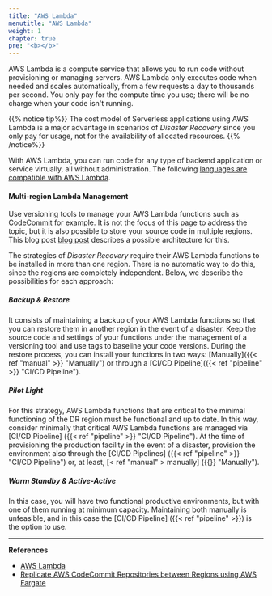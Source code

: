 ```yaml
---
title: "AWS Lambda"
menutitle: "AWS Lambda"
weight: 1
chapter: true
pre: "<b></b>"
---
```



AWS Lambda is a compute service that allows you to run code without provisioning or managing servers. AWS Lambda only executes code when needed and scales automatically, from a few requests a day to thousands per second. You only pay for the compute time you use; there will be no charge when your code isn't running.

{{% notice tip%}}
The cost model of Serverless applications using AWS Lambda is a major advantage in scenarios of *Disaster Recovery* since you only pay for usage, not for the availability of allocated resources.
{{% /notice%}}

With AWS Lambda, you can run code for any type of backend application or service virtually, all without administration. The following [languages are compatible with AWS Lambda](https://docs.aws.amazon.com/pt_br/lambda/latest/dg/lambda-runtimes.html).

#### Multi-region Lambda Management

Use versioning tools to manage your AWS Lambda functions such as [CodeCommit](https://aws.amazon.com/codecommit/) for example. It is not the focus of this page to address the topic, but it is also possible to store your source code in multiple regions. This blog post [blog post](https://aws.amazon.com/blogs/devops/replicate-aws-codecommit-repository-between-regions-using-aws-fargate/) describes a possible architecture for this.

The strategies of *Disaster Recovery* require their AWS Lambda functions to be installed in more than one region. There is no automatic way to do this, since the regions are completely independent. Below, we describe the possibilities for each approach:

##### Backup & Restore

It consists of maintaining a backup of your AWS Lambda functions so that you can restore them in another region in the event of a disaster. Keep the source code and settings of your functions under the management of a versioning tool and use tags to baseline your code versions. During the restore process, you can install your functions in two ways: [Manually]({{< ref "manual" >}}  "Manually") or through a [CI/CD Pipeline]({{< ref "pipeline" >}} "CI/CD Pipeline").

##### Pilot Light

For this strategy, AWS Lambda functions that are critical to the minimal functioning of the DR region must be functional and up to date. In this way, consider minimally that critical AWS Lambda functions are managed via [CI/CD Pipeline] ({{< ref "pipeline" >}} "CI/CD Pipeline"). At the time of provisioning the production facility in the event of a disaster, provision the environment also through the [CI/CD Pipelines] ({{< ref "pipeline" >}} "CI/CD Pipeline") or, at least, [< ref "manual" > manually] ({{}} "Manually").

##### Warm Standby & Active-Active

In this case, you will have two functional productive environments, but with one of them running at minimum capacity. Maintaining both manually is unfeasible, and in this case the [CI/CD Pipeline] ({{< ref "pipeline" >}}) is the option to use.

---

**References**

- [AWS Lambda](https://docs.aws.amazon.com/pt_br/lambda/latest/dg/welcome.html)
- [Replicate AWS CodeCommit Repositories between Regions using AWS Fargate](https://aws.amazon.com/blogs/devops/replicate-aws-codecommit-repository-between-regions-using-aws-fargate/)
